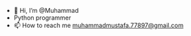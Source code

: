- 👋 Hi, I’m @Muhammad
- Python programmer
- 📫 How to reach me muhammadmustafa.77897@gmail.com



<!---
Muhammad77642/Muhammad77642 is a ✨ special ✨ repository because its `README.md` (this file) appears on your GitHub profile.
You can click the Preview link to take a look at your changes.
--->
